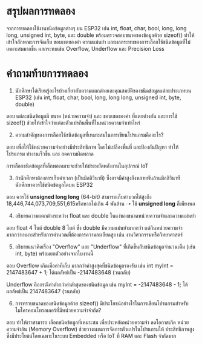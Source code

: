 # สรุปผลการทดลอง

จากการทดลองใช้งานชนิดข้อมูลต่างๆ บน ESP32 เช่น int, float, char, bool, long, long long, unsigned int, byte, และ double พร้อมตรวจสอบขนาดของข้อมูลด้วย sizeof() 
ทำให้เข้าใจลักษณะการจัดเก็บ ขอบเขตของค่า ความแม่นยำ และผลกระทบของการเลือกใช้ชนิดข้อมูลที่ไม่เหมาะสมมากขึ้น ผลกระทบเช่น Overflow, Underflow และ Precision Loss

# คำถามท้ายการทดลอง

1. นักศึกษาได้เรียนรู้อะไรบ้างเกี่ยวกับความแตกต่างและคุณสมบัติของชนิดข้อมูลแต่ละประเภทบน ESP32 (เช่น int, float, char, bool, long, long long, unsigned int, byte, double)

ตอบ แต่ละชนิดข้อมูลมี ขนาด (หน่วยความจำ) และ ขอบเขตของค่า ที่แตกต่างกัน และการใช้ sizeof() ช่วยให้เข้าใจว่าแต่ละตัวแปรกินพื้นที่ในหน่วยความจำเท่าไหร่



2. ความสำคัญของการเลือกใช้ชนิดข้อมูลที่เหมาะสมในการเขียนโปรแกรมคืออะไร?

ตอบ เพื่อให้ใช้หน่วยความจำอย่างมีประสิทธิภาพ โดยไม่เปลืองพื้นที่ และป้องกันปัญหา ทำให้โปรแกรม ทำงานเร็วขึ้น และ ลดความผิดพลาด

 การเลือกชนิดข้อมูลที่เล็กพอเหมาะจะช่วยให้ประหยัดพลังงานในอุปกรณ์ IoT

3. ถ้านักศึกษาต้องการเก็บค่าเวลา (เป็นมิลลิวินาที) ซึ่งอาจมีค่าสูงถึงหลายพันล้านมิลลิวินาที นักศึกษาควรใช้ชนิดข้อมูลใดบน ESP32

ตอบ ควรใช้ **unsigned long long** (64-bit) สามารถเก็บค่าบวกได้สูงถึง 18,446,744,073,709,551,615หรือหากไม่เกิน 4 พันล้าน ➝ ใช้ **unsigned long** ก็เพียงพอ

4. อธิบายความแตกต่างระหว่าง float และ double ในแง่ของขนาดหน่วยความจำและความแม่นยำ

ตอบ float	4 ไบต์ double	8 ไบต์  ซึ่ง double มีความแม่นยำมากกว่า แต่กินหน่วยความจำมากกว่าเหมาะสำหรับการคำนวณที่ต้องการความละเอียดสูง เช่น งานวิศวกรรมหรือวิทยาศาสตร์

5. อธิบายแนวคิดเรื่อง "Overflow" และ "Underflow" ที่เกิดขึ้นกับชนิดข้อมูลจำนวนเต็ม (เช่น int, byte) พร้อมยกตัวอย่างจากใบงานนี้

ตอบ Overflow เกิดเมื่อค่าที่เก็บ มากกว่าค่าสูงสุดที่ชนิดข้อมูลรองรับ เช่น int myInt = 2147483647 + 1;  ได้ผลลัพธ์เป็น -2147483648 (วนกลับ)

Underflow คือกรณีค่าต่ำกว่าค่าต่ำสุดของชนิดข้อมูล  เช่น myInt = -2147483648 - 1;  ได้ผลลัพธ์เป็น 2147483647 (วนกลับ)

6. การทราบขนาดของชนิดข้อมูลด้วย sizeof() มีประโยชน์อย่างไรในการเขียนโปรแกรมสำหรับไมโครคอนโทรลเลอร์ที่มีหน่วยความจำจำกัด?

ตอบ ทำให้เราสามารถ เลือกชนิดข้อมูลที่เหมาะสม เพื่อประหยัดหน่วยความจำ ลดโอกาสเกิด หน่วยความจำล้น (Memory Overflow) ช่วยวางแผนการจัดการตัวแปรในโปรแกรมให้ ประสิทธิภาพสูง 
ซึ่งมีประโยชน์โดยเฉพาะในระบบ Embedded หรือ IoT ที่ RAM และ Flash จำกัดมาก


